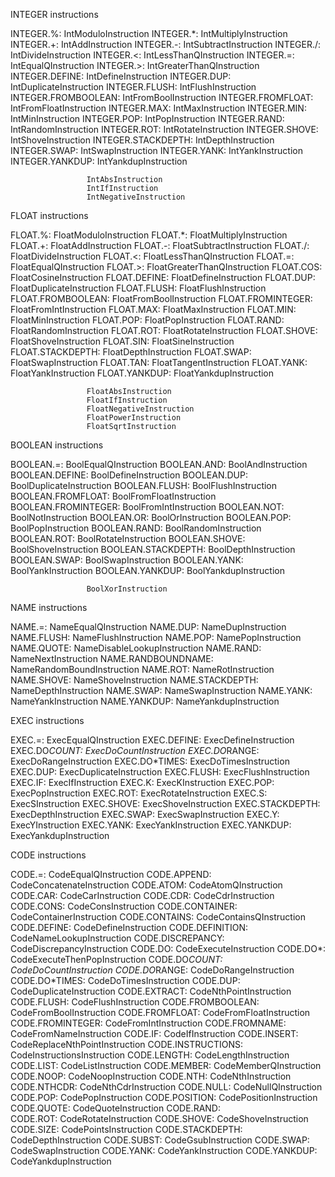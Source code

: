 INTEGER instructions

INTEGER.%:           IntModuloInstruction
INTEGER.*:           IntMultiplyInstruction
INTEGER.+:           IntAddInstruction
INTEGER.-:           IntSubtractInstruction
INTEGER./:           IntDivideInstruction
INTEGER.<:           IntLessThanQInstruction
INTEGER.=:           IntEqualQInstruction
INTEGER.>:           IntGreaterThanQInstruction
INTEGER.DEFINE:      IntDefineInstruction
INTEGER.DUP:         IntDuplicateInstruction
INTEGER.FLUSH:       IntFlushInstruction
INTEGER.FROMBOOLEAN: IntFromBoolInstruction
INTEGER.FROMFLOAT:   IntFromFloatInstruction
INTEGER.MAX:         IntMaxInstruction
INTEGER.MIN:         IntMinInstruction
INTEGER.POP:         IntPopInstruction
INTEGER.RAND:        IntRandomInstruction
INTEGER.ROT:         IntRotateInstruction
INTEGER.SHOVE:       IntShoveInstruction
INTEGER.STACKDEPTH:  IntDepthInstruction
INTEGER.SWAP:        IntSwapInstruction
INTEGER.YANK:        IntYankInstruction
INTEGER.YANKDUP:     IntYankdupInstruction

                     IntAbsInstruction
                     IntIfInstruction
                     IntNegativeInstruction

FLOAT instructions

FLOAT.%:             FloatModuloInstruction
FLOAT.*:             FloatMultiplyInstruction
FLOAT.+:             FloatAddInstruction
FLOAT.-:             FloatSubtractInstruction
FLOAT./:             FloatDivideInstruction
FLOAT.<:             FloatLessThanQInstruction
FLOAT.=:             FloatEqualQInstruction
FLOAT.>:             FloatGreaterThanQInstruction
FLOAT.COS:           FloatCosineInstruction
FLOAT.DEFINE:        FloatDefineInstruction
FLOAT.DUP:           FloatDuplicateInstruction
FLOAT.FLUSH:         FloatFlushInstruction
FLOAT.FROMBOOLEAN:   FloatFromBoolInstruction
FLOAT.FROMINTEGER:   FloatFromIntInstruction
FLOAT.MAX:           FloatMaxInstruction
FLOAT.MIN:           FloatMinInstruction
FLOAT.POP:           FloatPopInstruction
FLOAT.RAND:          FloatRandomInstruction
FLOAT.ROT:           FloatRotateInstruction
FLOAT.SHOVE:         FloatShoveInstruction
FLOAT.SIN:           FloatSineInstruction
FLOAT.STACKDEPTH:    FloatDepthInstruction
FLOAT.SWAP:          FloatSwapInstruction
FLOAT.TAN:           FloatTangentInstruction
FLOAT.YANK:          FloatYankInstruction
FLOAT.YANKDUP:       FloatYankdupInstruction
                     
                     FloatAbsInstruction
                     FloatIfInstruction
                     FloatNegativeInstruction
                     FloatPowerInstruction
                     FloatSqrtInstruction

BOOLEAN instructions

BOOLEAN.=:           BoolEqualQInstruction
BOOLEAN.AND:         BoolAndInstruction
BOOLEAN.DEFINE:      BoolDefineInstruction
BOOLEAN.DUP:         BoolDuplicateInstruction
BOOLEAN.FLUSH:       BoolFlushInstruction
BOOLEAN.FROMFLOAT:   BoolFromFloatInstruction
BOOLEAN.FROMINTEGER: BoolFromIntInstruction
BOOLEAN.NOT:         BoolNotInstruction
BOOLEAN.OR:          BoolOrInstruction
BOOLEAN.POP:         BoolPopInstruction
BOOLEAN.RAND:        BoolRandomInstruction
BOOLEAN.ROT:         BoolRotateInstruction
BOOLEAN.SHOVE:       BoolShoveInstruction
BOOLEAN.STACKDEPTH:  BoolDepthInstruction
BOOLEAN.SWAP:        BoolSwapInstruction
BOOLEAN.YANK:        BoolYankInstruction
BOOLEAN.YANKDUP:     BoolYankdupInstruction

                     BoolXorInstruction



NAME instructions

NAME.=:              NameEqualQInstruction
NAME.DUP:            NameDupInstruction
NAME.FLUSH:          NameFlushInstruction
NAME.POP:            NamePopInstruction
NAME.QUOTE:          NameDisableLookupInstruction
NAME.RAND:           NameNextInstruction
NAME.RANDBOUNDNAME:  NameRandomBoundInstruction
NAME.ROT:            NameRotInstruction
NAME.SHOVE:          NameShoveInstruction
NAME.STACKDEPTH:     NameDepthInstruction
NAME.SWAP:           NameSwapInstruction
NAME.YANK:           NameYankInstruction
NAME.YANKDUP:        NameYankdupInstruction



EXEC instructions

EXEC.=:              ExecEqualQInstruction
EXEC.DEFINE:         ExecDefineInstruction
EXEC.DO*COUNT:       ExecDoCountInstruction
EXEC.DO*RANGE:       ExecDoRangeInstruction
EXEC.DO*TIMES:       ExecDoTimesInstruction
EXEC.DUP:            ExecDuplicateInstruction
EXEC.FLUSH:          ExecFlushInstruction
EXEC.IF:             ExecIfInstruction
EXEC.K:              ExecKInstruction
EXEC.POP:            ExecPopInstruction
EXEC.ROT:            ExecRotateInstruction
EXEC.S:              ExecSInstruction
EXEC.SHOVE:          ExecShoveInstruction
EXEC.STACKDEPTH:     ExecDepthInstruction
EXEC.SWAP:           ExecSwapInstruction
EXEC.Y:              ExecYInstruction
EXEC.YANK:           ExecYankInstruction
EXEC.YANKDUP:        ExecYankdupInstruction



CODE instructions

CODE.=:              CodeEqualQInstruction
CODE.APPEND:         CodeConcatenateInstruction
CODE.ATOM:           CodeAtomQInstruction
CODE.CAR:            CodeCarInstruction
CODE.CDR:            CodeCdrInstruction
CODE.CONS:           CodeConsInstruction
CODE.CONTAINER:      CodeContainerInstruction
CODE.CONTAINS:       CodeContainsQInstruction
CODE.DEFINE:         CodeDefineInstruction
CODE.DEFINITION:     CodeNameLookupInstruction
CODE.DISCREPANCY:    CodeDiscrepancyInstruction
CODE.DO:             CodeExecuteInstruction
CODE.DO*:            CodeExecuteThenPopInstruction
CODE.DO*COUNT:       CodeDoCountInstruction
CODE.DO*RANGE:       CodeDoRangeInstruction
CODE.DO*TIMES:       CodeDoTimesInstruction
CODE.DUP:            CodeDuplicateInstruction
CODE.EXTRACT:        CodeNthPointInstruction
CODE.FLUSH:          CodeFlushInstruction
CODE.FROMBOOLEAN:    CodeFromBoolInstruction
CODE.FROMFLOAT:      CodeFromFloatInstruction
CODE.FROMINTEGER:    CodeFromIntInstruction
CODE.FROMNAME:       CodeFromNameInstruction
CODE.IF:             CodeIfInstruction
CODE.INSERT:         CodeReplaceNthPointInstruction
CODE.INSTRUCTIONS:   CodeInstructionsInstruction
CODE.LENGTH:         CodeLengthInstruction
CODE.LIST:           CodeListInstruction
CODE.MEMBER:         CodeMemberQInstruction
CODE.NOOP:           CodeNoopInstruction
CODE.NTH:            CodeNthInstruction
CODE.NTHCDR:         CodeNthCdrInstruction
CODE.NULL:           CodeNullQInstruction
CODE.POP:            CodePopInstruction
CODE.POSITION:       CodePositionInstruction
CODE.QUOTE:          CodeQuoteInstruction
CODE.RAND:           
CODE.ROT:            CodeRotateInstruction
CODE.SHOVE:          CodeShoveInstruction
CODE.SIZE:           CodePointsInstruction
CODE.STACKDEPTH:     CodeDepthInstruction
CODE.SUBST:          CodeGsubInstruction
CODE.SWAP:           CodeSwapInstruction
CODE.YANK:           CodeYankInstruction
CODE.YANKDUP:        CodeYankdupInstruction